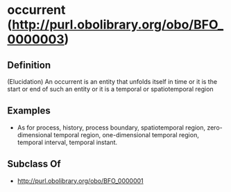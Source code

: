 # occurrent (http://purl.obolibrary.org/obo/BFO_0000003)

## Definition
(Elucidation) An occurrent is an entity that unfolds itself in time or it is the start or end of such an entity or it is a temporal or spatiotemporal region

## Examples
- As for process, history, process boundary, spatiotemporal region, zero-dimensional temporal region, one-dimensional temporal region, temporal interval, temporal instant.

## Subclass Of
- http://purl.obolibrary.org/obo/BFO_0000001

